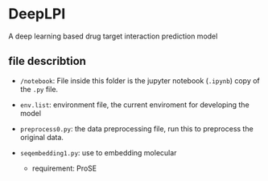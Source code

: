 # DeepLPI
A deep learning based drug target interaction prediction model

## file describtion

+ `/notebook`: File inside this folder is the jupyter notebook (`.ipynb`) copy of the `.py` file. 

+ `env.list`: environment file, the current enviroment for developing the model

+ `preprocess0.py`: the data preprocessing file, run this to preprocess the original data.

+ `seqembedding1.py`: use to embedding molecular

    + requirement: ProSE